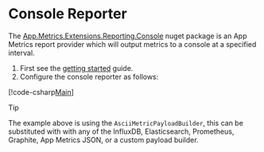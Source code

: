 # Console Reporter

The [App.Metrics.Extensions.Reporting.Console](https://www.nuget.org/packages/App.Metrics.Extensions.Reporting.Console/) nuget package is an App Metrics report provider which will output metrics to a console at a specified interval.

1. First see the [getting started](../getting-started/intro.md) guide.
1. Configure the console reporter as follows:

[!code-csharp[Main](../src/samples/AppMetrics.Startup.CodeSnippets/MetricsProgram.cs?highlight=29,30,31,32,33,34,35,36,37)]

> [!TIP]
> The example above is using the `AsciiMetricPayloadBuilder`, this can be substituted with with any of the InfluxDB, Elasticsearch, Prometheus, Graphite, App Metrics JSON, or a custom payload builder.